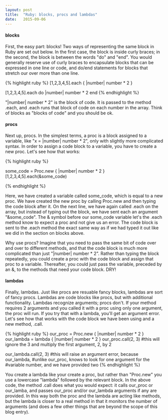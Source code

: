 ```yaml
---
layout: post
title:  "Ruby: blocks, procs and lambdas"
date:   2015-09-06
---
```


#### blocks

<p class="intro"><span class="dropcap">F</span>irst, the easy part: blocks! Two ways of representing the same block in Ruby are set out below. In the first case, the block is inside curly braces; in the second, the block is between the words "do" and "end". You would generally reserve use of curly braces to encapsulate blocks that can be expressed in one line or code, and do/end statements for blocks that stretch our over more than one line.</p>

{% highlight ruby %}
  [1,2,3,4,5].each { |number| number * 2 }

  [1,2,3,4,5].each do |number|
    number * 2
  end
{% endhighlight %}

<p>"|number| number * 2" is the block of code. It is passed to the method .each, and .each runs that block of code on each number in the array. Think of blocks as "blocks of code" and you should be ok.</p>

#### procs

<p>Next up, procs. In the simplest terms, a proc is a block assigned to a variable, like "x = |number| number * 2", only with slightly more complicated syntax. In order to assign a code block to a variable, you have to create a new proc. Let's see how that works:</p>

{% highlight ruby %}

some_code = Proc.new { |number| number * 2 }
[1,2,3,4,5].each(&some_code)

{% endhighlight %}

Here, we have created a variable called some_code, which is equal to a new proc. We have created the new proc by calling Proc.new and then typing the code block after it. On the next line, we have again called .each on the array, but instead of typing out the block, we have sent each an argument "&some_code". The & symbol before our some_code variable let's the .each method know to expect a proc and not give us an error. The code block is sent to the .each method the exact same way as if we had typed it out like we did in the section on blocks above.

<p>Why use procs? Imagine that you need to pass the same bit of code over and over to different methods, and that the code block is much more complicated than just "|number| number * 2". Rather than typing the block repeatedly, you could create a proc with the code block and assign that proc to a variable. Thereafter, you could just pass the variable, preceded by an &, to the methods that need your code block. DRY!</p>

#### lambdas

Finally, lambdas. Just like procs are resuable fancy blocks, lambdas are sort of fancy procs. Lambdas are code blocks like procs, but with additional functionality. Lambdas recognize arguments; procs don't. If your method requires 2 arguments and you called it with a proc using only one argument, the proc will run. If you try that with a lambda, you'll get an argument error. Let's see how that works with the code block we have been using and a new method, .call.

{% highlight ruby %}
our_proc = Proc.new { |number| number * 2 }
our_lambda = lambda { |number| number * 2 }
our_proc.call(2, 3)
#this will ignore the 3 and multiply the first argument, 2, by 2

our_lambda.call(2, 3)
#this will raise an argument error, because our_lambda,
#unlike our_proc, knows to look for one argument for the
#variable number, and we have provided two
{% endhighlight %}

You create a lambda like your create a proc, but rather than "Proc.new" you use a lowercase "lambda" followed by the relevant block. In the above code, the method .call does what you would expect: it calls our_proc or our_lamba, and passes our_proc and/or our_lambda arguments if any are provided. In this way both the proc and the lambda are acting like methods, but the lambda is closer to a real method in that it monitors the number of arguments (and does a few other things that are beyond the scope of this blog entry).